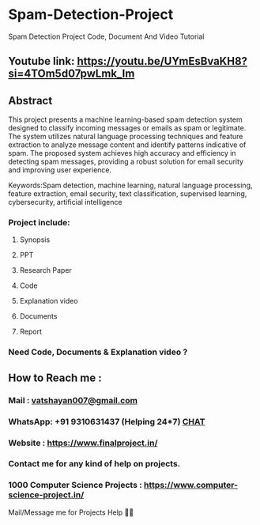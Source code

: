 # Spam-Detection-Project
Spam Detection Project Code, Document And Video Tutorial

## Youtube link: https://youtu.be/UYmEsBvaKH8?si=4TOm5d07pwLmk_Im

## Abstract
This project presents a machine learning-based spam detection system designed to classify incoming messages or emails as spam or legitimate. The system utilizes natural language processing techniques and feature extraction to analyze message content and identify patterns indicative of spam. The proposed system achieves high accuracy and efficiency in detecting spam messages, providing a robust solution for email security and improving user experience.

Keywords:Spam detection, machine learning, natural language processing, feature extraction, email security, text classification, supervised learning, cybersecurity, artificial intelligence

### Project include: 

1. Synopsis

2. PPT

3. Research Paper


4. Code

5. Explanation video

6. Documents

7. Report


### Need Code, Documents & Explanation video ? 

## How to Reach me :

### Mail : vatshayan007@gmail.com 

### WhatsApp: +91 9310631437 (Helping 24*7) **[CHAT](https://wa.me/message/CHWN2AHCPMAZK1)** 

### Website : https://www.finalproject.in/

### Contact me for any kind of help on projects.
### 1000 Computer Science Projects : https://www.computer-science-project.in/


Mail/Message me for Projects Help 🙏🏻 

